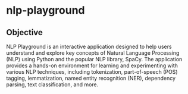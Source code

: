 # nlp-playground

## Objective

NLP Playground is an interactive application designed to help users understand and explore key concepts of Natural Language Processing (NLP) using Python and the popular NLP library, SpaCy. The application provides a hands-on environment for learning and experimenting with various NLP techniques, including tokenization, part-of-speech (POS) tagging, lemmatization, named entity recognition (NER), dependency parsing, text classification, and more.
